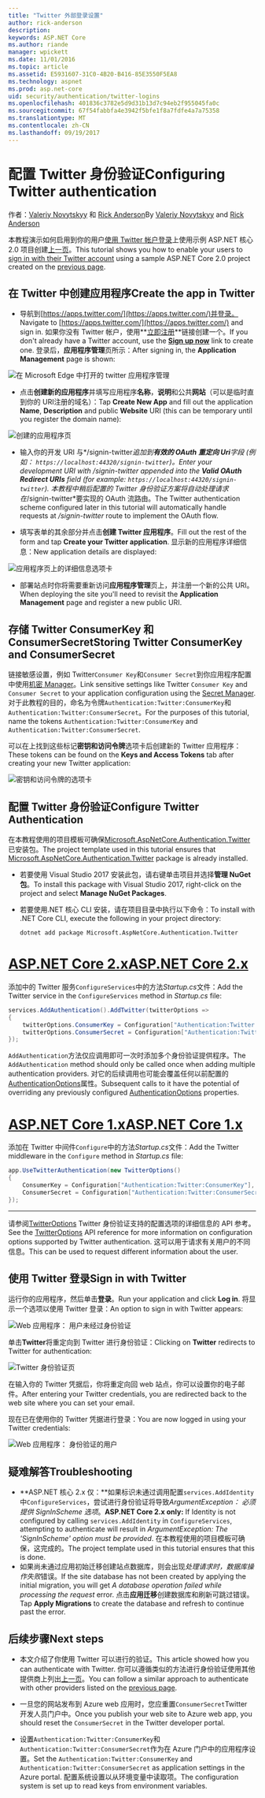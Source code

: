 ```yaml
---
title: "Twitter 外部登录设置"
author: rick-anderson
description: 
keywords: ASP.NET Core
ms.author: riande
manager: wpickett
ms.date: 11/01/2016
ms.topic: article
ms.assetid: E5931607-31C0-4B20-B416-85E3550F5EA8
ms.technology: aspnet
ms.prod: asp.net-core
uid: security/authentication/twitter-logins
ms.openlocfilehash: 401836c3782e5d9d31b13d7c94eb2f955045fa0c
ms.sourcegitcommit: 67f54fabbfa4e3942f5bfe1f8a7fdfe4a7a75358
ms.translationtype: MT
ms.contentlocale: zh-CN
ms.lasthandoff: 09/19/2017
---
```

# <a name="configuring-twitter-authentication"></a><span data-ttu-id="fd698-103">配置 Twitter 身份验证</span><span class="sxs-lookup"><span data-stu-id="fd698-103">Configuring Twitter authentication</span></span>

<a name=security-authentication-twitter-logins></a>

<span data-ttu-id="fd698-104">作者：[Valeriy Novytskyy](https://github.com/01binary) 和 [Rick Anderson](https://twitter.com/RickAndMSFT)</span><span class="sxs-lookup"><span data-stu-id="fd698-104">By [Valeriy Novytskyy](https://github.com/01binary) and [Rick Anderson](https://twitter.com/RickAndMSFT)</span></span>

<span data-ttu-id="fd698-105">本教程演示如何启用到你的用户[使用 Twitter 帐户登录](https://dev.twitter.com/web/sign-in/desktop-browser)上使用示例 ASP.NET 核心 2.0 项目创建[上一页](index.md)。</span><span class="sxs-lookup"><span data-stu-id="fd698-105">This tutorial shows you how to enable your users to [sign in with their Twitter account](https://dev.twitter.com/web/sign-in/desktop-browser) using a sample ASP.NET Core 2.0 project created on the [previous page](index.md).</span></span>

## <a name="create-the-app-in-twitter"></a><span data-ttu-id="fd698-106">在 Twitter 中创建应用程序</span><span class="sxs-lookup"><span data-stu-id="fd698-106">Create the app in Twitter</span></span>

* <span data-ttu-id="fd698-107">导航到[https://apps.twitter.com/](https://apps.twitter.com/)并登录。</span><span class="sxs-lookup"><span data-stu-id="fd698-107">Navigate to [https://apps.twitter.com/](https://apps.twitter.com/) and sign in.</span></span> <span data-ttu-id="fd698-108">如果你没有 Twitter 帐户，使用**[立即注册](https://twitter.com/signup)**链接创建一个。</span><span class="sxs-lookup"><span data-stu-id="fd698-108">If you don't already have a Twitter account, use the **[Sign up now](https://twitter.com/signup)** link to create one.</span></span> <span data-ttu-id="fd698-109">登录后，**应用程序管理**页所示：</span><span class="sxs-lookup"><span data-stu-id="fd698-109">After signing in, the **Application Management** page is shown:</span></span>

![在 Microsoft Edge 中打开的 twitter 应用程序管理](index/_static/TwitterAppManage.png)

* <span data-ttu-id="fd698-111">点击**创建新的应用程序**并填写应用程序**名称**，**说明**和公共**网站**（可以是临时直到你的 URI注册的域名）：</span><span class="sxs-lookup"><span data-stu-id="fd698-111">Tap **Create New App** and fill out the application **Name**, **Description** and public **Website** URI (this can be temporary until you register the domain name):</span></span>

![创建的应用程序页](index/_static/TwitterCreate.png)

* <span data-ttu-id="fd698-113">输入你的开发 URI 与*/signin-twitter*追加到**有效的 OAuth 重定向 Uri**字段 (例如： `https://localhost:44320/signin-twitter`)。</span><span class="sxs-lookup"><span data-stu-id="fd698-113">Enter your development URI with */signin-twitter* appended into the **Valid OAuth Redirect URIs** field (for example: `https://localhost:44320/signin-twitter`).</span></span> <span data-ttu-id="fd698-114">本教程中稍后配置的 Twitter 身份验证方案将自动处理请求在*/signin-twitter*要实现的 OAuth 流路由。</span><span class="sxs-lookup"><span data-stu-id="fd698-114">The Twitter authentication scheme configured later in this tutorial will automatically handle requests at */signin-twitter* route to implement the OAuth flow.</span></span>

* <span data-ttu-id="fd698-115">填写表单的其余部分并点击**创建 Twitter 应用程序**。</span><span class="sxs-lookup"><span data-stu-id="fd698-115">Fill out the rest of the form and tap **Create your Twitter application**.</span></span> <span data-ttu-id="fd698-116">显示新的应用程序详细信息：</span><span class="sxs-lookup"><span data-stu-id="fd698-116">New application details are displayed:</span></span>

![应用程序页上的详细信息选项卡](index/_static/TwitterAppDetails.png)

* <span data-ttu-id="fd698-118">部署站点时你将需要重新访问**应用程序管理**页上，并注册一个新的公共 URI。</span><span class="sxs-lookup"><span data-stu-id="fd698-118">When deploying the site you'll need to revisit the **Application Management** page and register a new public URI.</span></span>

## <a name="storing-twitter-consumerkey-and-consumersecret"></a><span data-ttu-id="fd698-119">存储 Twitter ConsumerKey 和 ConsumerSecret</span><span class="sxs-lookup"><span data-stu-id="fd698-119">Storing Twitter ConsumerKey and ConsumerSecret</span></span>

<span data-ttu-id="fd698-120">链接敏感设置，例如 Twitter`Consumer Key`和`Consumer Secret`到你应用程序配置中使用[机密 Manager](../../app-secrets.md)。</span><span class="sxs-lookup"><span data-stu-id="fd698-120">Link sensitive settings like Twitter `Consumer Key` and `Consumer Secret` to your application configuration using the [Secret Manager](../../app-secrets.md).</span></span> <span data-ttu-id="fd698-121">对于此教程的目的，命名为令牌`Authentication:Twitter:ConsumerKey`和`Authentication:Twitter:ConsumerSecret`。</span><span class="sxs-lookup"><span data-stu-id="fd698-121">For the purposes of this tutorial, name the tokens `Authentication:Twitter:ConsumerKey` and `Authentication:Twitter:ConsumerSecret`.</span></span>

<span data-ttu-id="fd698-122">可以在上找到这些标记**密钥和访问令牌**选项卡后创建新的 Twitter 应用程序：</span><span class="sxs-lookup"><span data-stu-id="fd698-122">These tokens can be found on the **Keys and Access Tokens** tab after creating your new Twitter application:</span></span>

![密钥和访问令牌的选项卡](index/_static/TwitterKeys.png)

## <a name="configure-twitter-authentication"></a><span data-ttu-id="fd698-124">配置 Twitter 身份验证</span><span class="sxs-lookup"><span data-stu-id="fd698-124">Configure Twitter Authentication</span></span>

<span data-ttu-id="fd698-125">在本教程使用的项目模板可确保[Microsoft.AspNetCore.Authentication.Twitter](https://www.nuget.org/packages/Microsoft.AspNetCore.Authentication.Twitter)已安装包。</span><span class="sxs-lookup"><span data-stu-id="fd698-125">The project template used in this tutorial ensures that [Microsoft.AspNetCore.Authentication.Twitter](https://www.nuget.org/packages/Microsoft.AspNetCore.Authentication.Twitter) package is already installed.</span></span>

* <span data-ttu-id="fd698-126">若要使用 Visual Studio 2017 安装此包，请右键单击项目并选择**管理 NuGet 包**。</span><span class="sxs-lookup"><span data-stu-id="fd698-126">To install this package with Visual Studio 2017, right-click on the project and select **Manage NuGet Packages**.</span></span>
* <span data-ttu-id="fd698-127">若要使用.NET 核心 CLI 安装，请在项目目录中执行以下命令：</span><span class="sxs-lookup"><span data-stu-id="fd698-127">To install with .NET Core CLI, execute the following in your project directory:</span></span>

   `dotnet add package Microsoft.AspNetCore.Authentication.Twitter`

# <a name="aspnet-core-2xtabaspnetcore2x"></a>[<span data-ttu-id="fd698-128">ASP.NET Core 2.x</span><span class="sxs-lookup"><span data-stu-id="fd698-128">ASP.NET Core 2.x</span></span>](#tab/aspnetcore2x)

<span data-ttu-id="fd698-129">添加中的 Twitter 服务`ConfigureServices`中的方法*Startup.cs*文件：</span><span class="sxs-lookup"><span data-stu-id="fd698-129">Add the Twitter service in the `ConfigureServices` method in *Startup.cs* file:</span></span>

```csharp
services.AddAuthentication().AddTwitter(twitterOptions =>
{
    twitterOptions.ConsumerKey = Configuration["Authentication:Twitter:ConsumerKey"];
    twitterOptions.ConsumerSecret = Configuration["Authentication:Twitter:ConsumerSecret"];
});
```

<span data-ttu-id="fd698-130">`AddAuthentication`方法仅应调用即可一次时添加多个身份验证提供程序。</span><span class="sxs-lookup"><span data-stu-id="fd698-130">The `AddAuthentication` method should only be called once when adding multiple authentication providers.</span></span> <span data-ttu-id="fd698-131">对它的后续调用也可能会覆盖任何以前配置的[AuthenticationOptions](https://docs.microsoft.com/aspnet/core/api/microsoft.aspnetcore.builder.authenticationoptions)属性。</span><span class="sxs-lookup"><span data-stu-id="fd698-131">Subsequent calls to it have the potential of overriding any previously configured [AuthenticationOptions](https://docs.microsoft.com/aspnet/core/api/microsoft.aspnetcore.builder.authenticationoptions) properties.</span></span>

# <a name="aspnet-core-1xtabaspnetcore1x"></a>[<span data-ttu-id="fd698-132">ASP.NET Core 1.x</span><span class="sxs-lookup"><span data-stu-id="fd698-132">ASP.NET Core 1.x</span></span>](#tab/aspnetcore1x)

<span data-ttu-id="fd698-133">添加在 Twitter 中间件`Configure`中的方法*Startup.cs*文件：</span><span class="sxs-lookup"><span data-stu-id="fd698-133">Add the Twitter middleware in the `Configure` method in *Startup.cs* file:</span></span>

```csharp
app.UseTwitterAuthentication(new TwitterOptions()
{
    ConsumerKey = Configuration["Authentication:Twitter:ConsumerKey"],
    ConsumerSecret = Configuration["Authentication:Twitter:ConsumerSecret"]
});
```

---

<span data-ttu-id="fd698-134">请参阅[TwitterOptions](https://docs.microsoft.com/aspnet/core/api/microsoft.aspnetcore.builder.twitteroptions) Twitter 身份验证支持的配置选项的详细信息的 API 参考。</span><span class="sxs-lookup"><span data-stu-id="fd698-134">See the [TwitterOptions](https://docs.microsoft.com/aspnet/core/api/microsoft.aspnetcore.builder.twitteroptions) API reference for more information on configuration options supported by Twitter authentication.</span></span> <span data-ttu-id="fd698-135">这可以用于请求有关用户的不同信息。</span><span class="sxs-lookup"><span data-stu-id="fd698-135">This can be used to request different information about the user.</span></span>

## <a name="sign-in-with-twitter"></a><span data-ttu-id="fd698-136">使用 Twitter 登录</span><span class="sxs-lookup"><span data-stu-id="fd698-136">Sign in with Twitter</span></span>

<span data-ttu-id="fd698-137">运行你的应用程序，然后单击**登录**。</span><span class="sxs-lookup"><span data-stu-id="fd698-137">Run your application and click **Log in**.</span></span> <span data-ttu-id="fd698-138">将显示一个选项以使用 Twitter 登录：</span><span class="sxs-lookup"><span data-stu-id="fd698-138">An option to sign in with Twitter appears:</span></span>

![Web 应用程序： 用户未经过身份验证](index/_static/DoneTwitter.png)

<span data-ttu-id="fd698-140">单击**Twitter**将重定向到 Twitter 进行身份验证：</span><span class="sxs-lookup"><span data-stu-id="fd698-140">Clicking on **Twitter** redirects to Twitter for authentication:</span></span>

![Twitter 身份验证页](index/_static/TwitterLogin.png)

<span data-ttu-id="fd698-142">在输入你的 Twitter 凭据后，你将重定向回 web 站点，你可以设置你的电子邮件。</span><span class="sxs-lookup"><span data-stu-id="fd698-142">After entering your Twitter credentials, you are redirected back to the web site where you can set your email.</span></span>

<span data-ttu-id="fd698-143">现在已在使用你的 Twitter 凭据进行登录：</span><span class="sxs-lookup"><span data-stu-id="fd698-143">You are now logged in using your Twitter credentials:</span></span>

![Web 应用程序： 身份验证的用户](index/_static/Done.png)

## <a name="troubleshooting"></a><span data-ttu-id="fd698-145">疑难解答</span><span class="sxs-lookup"><span data-stu-id="fd698-145">Troubleshooting</span></span>

* <span data-ttu-id="fd698-146">**ASP.NET 核心 2.x 仅：**如果标识未通过调用配置`services.AddIdentity`中`ConfigureServices`，尝试进行身份验证将导致*ArgumentException： 必须提供 SignInScheme 选项*。</span><span class="sxs-lookup"><span data-stu-id="fd698-146">**ASP.NET Core 2.x only:** If Identity is not configured by calling `services.AddIdentity` in `ConfigureServices`, attempting to authenticate will result in *ArgumentException: The 'SignInScheme' option must be provided*.</span></span> <span data-ttu-id="fd698-147">在本教程使用的项目模板可确保，这完成的。</span><span class="sxs-lookup"><span data-stu-id="fd698-147">The project template used in this tutorial ensures that this is done.</span></span>
* <span data-ttu-id="fd698-148">如果尚未通过应用初始迁移创建站点数据库，则会出现*处理请求时，数据库操作失败*错误。</span><span class="sxs-lookup"><span data-stu-id="fd698-148">If the site database has not been created by applying the initial migration, you will get *A database operation failed while processing the request* error.</span></span> <span data-ttu-id="fd698-149">点击**应用迁移**创建数据库和刷新可跳过错误。</span><span class="sxs-lookup"><span data-stu-id="fd698-149">Tap **Apply Migrations** to create the database and refresh to continue past the error.</span></span>

## <a name="next-steps"></a><span data-ttu-id="fd698-150">后续步骤</span><span class="sxs-lookup"><span data-stu-id="fd698-150">Next steps</span></span>

* <span data-ttu-id="fd698-151">本文介绍了你使用 Twitter 可以进行的验证。</span><span class="sxs-lookup"><span data-stu-id="fd698-151">This article showed how you can authenticate with Twitter.</span></span> <span data-ttu-id="fd698-152">你可以遵循类似的方法进行身份验证使用其他提供商上列出[上一页](index.md)。</span><span class="sxs-lookup"><span data-stu-id="fd698-152">You can follow a similar approach to authenticate with other providers listed on the [previous page](index.md).</span></span>

* <span data-ttu-id="fd698-153">一旦您的网站发布到 Azure web 应用时，您应重置`ConsumerSecret`Twitter 开发人员门户中。</span><span class="sxs-lookup"><span data-stu-id="fd698-153">Once you publish your web site to Azure web app, you should reset the `ConsumerSecret` in the Twitter developer portal.</span></span>

* <span data-ttu-id="fd698-154">设置`Authentication:Twitter:ConsumerKey`和`Authentication:Twitter:ConsumerSecret`作为在 Azure 门户中的应用程序设置。</span><span class="sxs-lookup"><span data-stu-id="fd698-154">Set the `Authentication:Twitter:ConsumerKey` and `Authentication:Twitter:ConsumerSecret` as application settings in the Azure portal.</span></span> <span data-ttu-id="fd698-155">配置系统设置以从环境变量中读取项。</span><span class="sxs-lookup"><span data-stu-id="fd698-155">The configuration system is set up to read keys from environment variables.</span></span>
